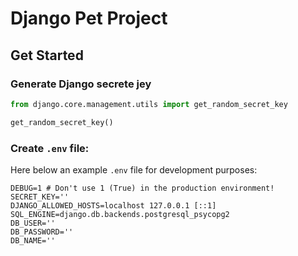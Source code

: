 # Django Pet Project

## Get Started

### Generate Django secrete jey

```python
from django.core.management.utils import get_random_secret_key

get_random_secret_key()
```

### Create `.env` file:

Here below an example `.env` file for development purposes:

```commandline
DEBUG=1 # Don't use 1 (True) in the production environment!
SECRET_KEY=''
DJANGO_ALLOWED_HOSTS=localhost 127.0.0.1 [::1]
SQL_ENGINE=django.db.backends.postgresql_psycopg2
DB_USER=''
DB_PASSWORD=''
DB_NAME=''
```

